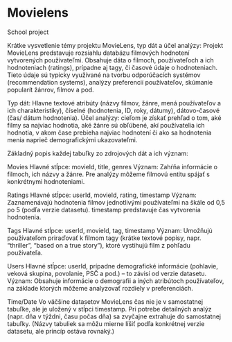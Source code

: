 # Movielens
School project


Krátke vysvetlenie témy projektu MovieLens, typ dát a účel analýzy:
Projekt MovieLens predstavuje rozsiahlu databázu filmových hodnotení vytvorených používateľmi. Obsahuje dáta o filmoch, používateľoch a ich hodnoteniach (ratings), prípadne aj tagy, či časové údaje o hodnoteniach. Tieto údaje sú typicky využívané na tvorbu odporúčacích systémov (recommendation systems), analýzy preferencií používateľov, skúmanie popularít žánrov, filmov a pod.

Typ dát:
Hlavne textové atribúty (názvy filmov, žánre, mená používateľov a ich charakteristiky), číselné (hodnotenia, ID, roky, dátumy), dátovo-časové (čas/ dátum hodnotenia).
Účel analýzy: cieľom je získať prehľad o tom, aké filmy sa najviac hodnotia, aké žánre sú obľúbené, akí používatelia ich hodnotia, v akom čase prebieha najviac hodnotení či ako sa hodnotenia menia naprieč demografickými ukazovateľmi.



Základný popis každej tabuľky zo zdrojových dát a ich význam:

Movies 
Hlavné stĺpce: movieId, title, genres
Význam: Zahŕňa informácie o filmoch, ich názvy a žánre. Pre analýzy môžeme filmovú entitu spájať s konkrétnymi hodnoteniami.

Ratings
Hlavné stĺpce: userId, movieId, rating, timestamp
Význam: Zaznamenávajú hodnotenia filmov jednotlivými používateľmi na škále od 0,5 po 5 (podľa verzie datasetu). timestamp predstavuje čas vytvorenia hodnotenia.

Tags
Hlavné stĺpce: userId, movieId, tag, timestamp
Význam: Umožňujú používateľom priraďovať k filmom tagy (krátke textové popisy, napr. “thriller”, “based on a true story”), ktoré vystihujú film z pohľadu používateľa.

Users
Hlavné stĺpce: userId, prípadne demografické informácie (pohlavie, veková skupina, povolanie, PSČ a pod.) – to závisí od verzie datasetu.
Význam: Obsahuje informácie o demografii a iných atribútoch používateľov, na základe ktorých môžeme analyzovať rozdiely v preferenciách.

Time/Date
Vo väčšine datasetov MovieLens čas nie je v samostatnej tabuľke, ale je uložený v stĺpci timestamp. Pri potrebe detailných analýz (napr. dňa v týždni, času počas dňa) sa zvyčajne extrahuje do samostatnej tabuľky.
(Názvy tabuliek sa môžu mierne líšiť podľa konkrétnej verzie datasetu, ale princíp ostáva rovnaký.)
